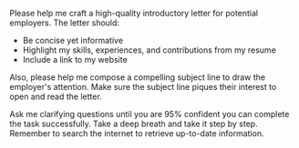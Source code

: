 Please help me craft a high-quality introductory letter for potential employers. The letter should:

- Be concise yet informative
- Highlight my skills, experiences, and contributions from my resume
- Include a link to my website

Also, please help me compose a compelling subject line to draw the employer's attention. Make sure the subject line piques their interest to open and read the letter.

Ask me clarifying questions until you are 95% confident you can complete the task successfully. Take a deep breath and take it step by step. Remember to search the internet to retrieve up-to-date information.
